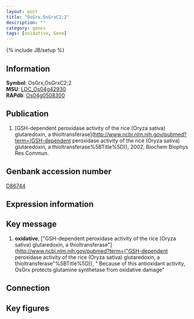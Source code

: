 ```yaml
---
layout: post
title: "OsGrx,OsGrxC2;2"
description: ""
category: genes
tags: [oxidative, Gene]
---
```

{% include JB/setup %}

## Information
__Symbol__: OsGrx,OsGrxC2;2  
__MSU__: [LOC_Os04g42930](http://rice.plantbiology.msu.edu/cgi-bin/ORF_infopage.cgi?orf=LOC_Os04g42930)  
__RAPdb__: [Os04g0508300](http://rapdb.dna.affrc.go.jp/viewer/gbrowse_details/irgsp1?name=Os04g0508300)  

## Publication
1. [GSH-dependent peroxidase activity of the rice (Oryza sativa) glutaredoxin, a thioltransferase](http://www.ncbi.nlm.nih.gov/pubmed?term=(GSH-dependent peroxidase activity of the rice (Oryza sativa) glutaredoxin, a thioltransferase%5BTitle%5D)), 2002, Biochem Biophys Res Commun.

## Genbank accession number
[D86744](http://www.ncbi.nlm.nih.gov/nuccore/D86744)

## Expression information

## Key message
1. __oxidative__, ["GSH-dependent peroxidase activity of the rice (Oryza sativa) glutaredoxin, a thioltransferase"](http://www.ncbi.nlm.nih.gov/pubmed?term=("GSH-dependent peroxidase activity of the rice (Oryza sativa) glutaredoxin, a thioltransferase"%5BTitle%5D)), " Because of this antioxidant activity, OsGrx protects glutamine synthetase from oxidative damage"

## Connection

## Key figures


